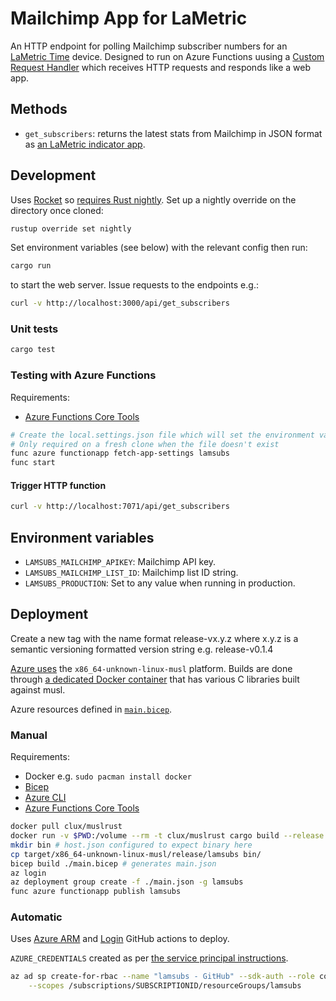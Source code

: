 # Mailchimp App for LaMetric

An HTTP endpoint for polling Mailchimp subscriber numbers for an [LaMetric
Time](https://lametric.com/en-US/time/overview) device. Designed to run on
Azure Functions uusing a [Custom Request
Handler](https://docs.microsoft.com/en-us/azure/azure-functions/functions-custom-handlers)
which receives HTTP requests and responds like a web app.

## Methods
* `get_subscribers`: returns the latest stats from Mailchimp in JSON format as
  [an LaMetric indicator app](https://lametric-documentation.readthedocs.io/en/latest/guides/first-steps/first-lametric-indicator-app.html#id1).

## Development

Uses [Rocket](https://rocket.rs/) so [requires Rust
nightly](https://rocket.rs/v0.4/guide/getting-started/). Set up a nightly
override on the directory once cloned:

```zsh
rustup override set nightly
```

Set environment variables (see below) with the relevant config then run:

```zsh
cargo run
```

to start the web server. Issue requests to the endpoints e.g.:

```zsh
curl -v http://localhost:3000/api/get_subscribers
```

### Unit tests

```zsh
cargo test
```

### Testing with Azure Functions

Requirements:

* [Azure Functions Core
  Tools](https://docs.microsoft.com/en-us/azure/azure-functions/functions-run-local#v2)

```zsh
# Create the local.settings.json file which will set the environment variables
# Only required on a fresh clone when the file doesn't exist
func azure functionapp fetch-app-settings lamsubs
func start
```

#### Trigger HTTP function

```zsh
curl -v http://localhost:7071/api/get_subscribers
```

## Environment variables

* `LAMSUBS_MAILCHIMP_APIKEY`: Mailchimp API key.
* `LAMSUBS_MAILCHIMP_LIST_ID`: Mailchimp list ID string.
* `LAMSUBS_PRODUCTION`: Set to any value when running in production.

## Deployment

Create a new tag with the name format release-vx.y.z where x.y.z is a semantic
versioning formatted version string e.g. release-v0.1.4

[Azure
uses](https://docs.microsoft.com/en-us/azure/azure-functions/create-first-function-vs-code-other?tabs=rust%2Clinux#compile-the-custom-handler-for-azure)
the `x86_64-unknown-linux-musl` platform. Builds are done through [a dedicated
Docker container](https://github.com/clux/muslrust) that has various C
libraries built against musl.

Azure resources defined in [`main.bicep`](main.bicep).

### Manual

Requirements:

* Docker e.g. `sudo pacman install docker`
* [Bicep](https://github.com/Azure/bicep/blob/main/docs/installing.md)
* [Azure CLI](https://docs.microsoft.com/en-us/cli/azure/install-azure-cli)
* [Azure Functions Core
  Tools](https://docs.microsoft.com/en-us/azure/azure-functions/functions-run-local#v2)

```zsh
docker pull clux/muslrust
docker run -v $PWD:/volume --rm -t clux/muslrust cargo build --release
mkdir bin # host.json configured to expect binary here
cp target/x86_64-unknown-linux-musl/release/lamsubs bin/
bicep build ./main.bicep # generates main.json
az login
az deployment group create -f ./main.json -g lamsubs
func azure functionapp publish lamsubs
```

### Automatic

Uses [Azure
ARM](https://github.com/marketplace/actions/deploy-azure-resource-manager-arm-template)
and [Login](https://github.com/marketplace/actions/azure-login) GitHub actions
to deploy.

`AZURE_CREDENTIALS` created as per [the service principal
instructions](https://github.com/marketplace/actions/azure-login#configure-deployment-credentials).

```zsh
az ad sp create-for-rbac --name "lamsubs - GitHub" --sdk-auth --role contributor \
    --scopes /subscriptions/SUBSCRIPTIONID/resourceGroups/lamsubs
```
